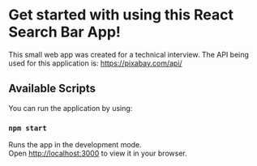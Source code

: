 # Get started with using this React Search Bar App!

This small web app was created for a technical interview. The API being used for this application is: https://pixabay.com/api/

## Available Scripts

You can run the application by using:

### `npm start`

Runs the app in the development mode.\
Open [http://localhost:3000](http://localhost:3000) to view it in your browser.

